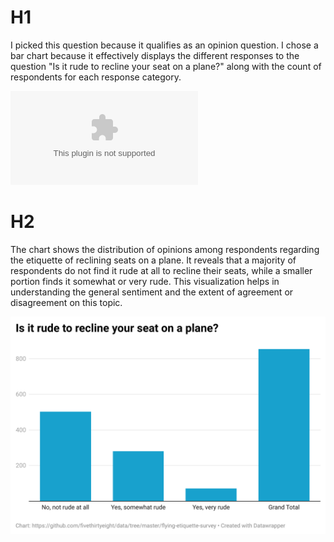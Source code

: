# H1

I picked this question because it qualifies as an opinion question. I chose a bar chart because it effectively displays the different responses to the question "Is it rude to recline your seat on a plane?" along with the count of respondents for each response category.

![Flight Etiquette Data](https://github.com/mingshuci/Plane/blob/main/Copy%20of%20Flying%20etiquette%20-%20Pivot%20Table%201.csv)

# H2

The chart shows the distribution of opinions among respondents regarding the etiquette of reclining seats on a plane. It reveals that a majority of respondents do not find it rude at all to recline their seats, while a smaller portion finds it somewhat or very rude. This visualization helps in understanding the general sentiment and the extent of agreement or disagreement on this topic.

![Bar Chart of Opinions on Reclining Seats](https://github.com/mingshuci/Plane/blob/main/MHk7m-is-it-rude-to-recline-your-seat-on-a-plane-.png)
